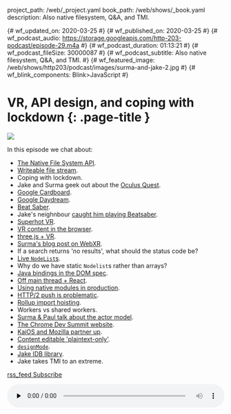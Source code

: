 project_path: /web/_project.yaml
book_path: /web/shows/_book.yaml
description: Also native filesystem, Q&A, and TMI.

{# wf_updated_on: 2020-03-25 #}
{# wf_published_on: 2020-03-25 #}
{# wf_podcast_audio: https://storage.googleapis.com/http-203-podcast/episode-29.m4a #}
{# wf_podcast_duration: 01:13:21 #}
{# wf_podcast_fileSize: 30000087 #}
{# wf_podcast_subtitle: Also native filesystem, Q&A, and TMI. #}
{# wf_featured_image: /web/shows/http203/podcast/images/surma-and-jake-2.jpg #}
{# wf_blink_components: Blink>JavaScript #}

# VR, API design, and coping with lockdown {: .page-title }

<img src="/web/shows/http203/podcast/images/surma-and-jake-2.jpg" class="attempt-right">

In this episode we chat about:

- [The Native File System API](https://web.dev/native-file-system/).
- [Writeable file
  stream](https://wicg.github.io/native-file-system/#api-filesystemwritablefilestream).
- Coping with lockdown.
- Jake and Surma geek out about the [Oculus
  Quest](https://en.wikipedia.org/wiki/Oculus_Quest).
- [Google Cardboard](https://arvr.google.com/cardboard/).
- [Google Daydream](https://arvr.google.com/daydream/).
- [Beat Saber](https://en.wikipedia.org/wiki/Beat_Saber).
- Jake's neighnbour [caught him playing
  Beatsaber](https://www.youtube.com/watch?v=c9lCfuuRako).
- [Superhot VR](https://en.wikipedia.org/wiki/Superhot#Superhot_VR).
- [VR content in the browser](https://webvr.rocks/).
- [three.js +
  VR](https://threejs.org/docs/#manual/en/introduction/How-to-create-VR-content).
- [Surma's blog post on WebXR](https://surma.dev/things/omt-for-three-xr/).
- If a search returns 'no results', what should the status code be?
- [Live
  `NodeList`s](https://developer.mozilla.org/en-US/docs/Web/API/NodeList#Live_vs._Static_NodeLists).
- Why do we have static `Nodelist`s rather than arrays?
- [Java bindings in the DOM
  spec](https://www.w3.org/TR/2004/REC-DOM-Level-3-Core-20040407/java-binding.html).
- [Off main thread + React](https://surma.dev/things/react-redux-comlink/).
- [Using native modules in
  production](https://philipwalton.com/articles/using-native-javascript-modules-in-production-today/).
- [HTTP/2 push is
  problematic](https://jakearchibald.com/2017/h2-push-tougher-than-i-thought/).
- [Rollup import
  hoisting](https://rollupjs.org/guide/en/#why-do-additional-imports-turn-up-in-my-entry-chunks-when-code-splitting).
- Workers vs shared workers.
- [Surma & Paul talk about the actor
  model](https://www.youtube.com/watch?v=Vg60lf92EkM).
- [The Chrome Dev Summit website](https://developer.chrome.com/devsummit/).
- [KaiOS and Mozilla partner
  up](https://www.kaiostech.com/press/kaios-technologies-and-mozilla-partner-to-enable-a-healthy-mobile-internet-for-everyone/).
- [Content editable
  'plaintext-only'](https://github.com/w3c/editing/issues/162).
- [`designMode`](https://developer.mozilla.org/en-US/docs/Web/API/Document/designMode).
- [Jake IDB library](https://www.npmjs.com/package/idb).
- Jake takes TMI to an extreme.

<a href="http://feeds.feedburner.com/Http203Podcast">
  <span class="material-icons">rss_feed</span>
  Subscribe
</a>

<audio style="width: 100%" src="https://storage.googleapis.com/http-203-podcast/episode-29.m4a"
controls preload="none"></audio>
